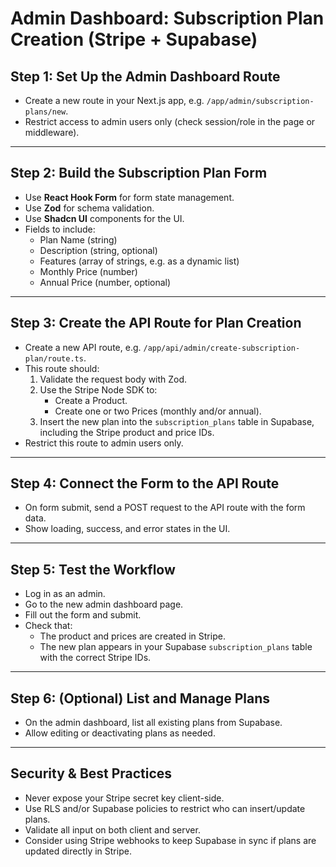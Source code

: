 # Admin Dashboard: Subscription Plan Creation (Stripe + Supabase)

## Step 1: Set Up the Admin Dashboard Route

- Create a new route in your Next.js app, e.g. `/app/admin/subscription-plans/new`.
- Restrict access to admin users only (check session/role in the page or middleware).

---

## Step 2: Build the Subscription Plan Form

- Use **React Hook Form** for form state management.
- Use **Zod** for schema validation.
- Use **Shadcn UI** components for the UI.
- Fields to include:
  - Plan Name (string)
  - Description (string, optional)
  - Features (array of strings, e.g. as a dynamic list)
  - Monthly Price (number)
  - Annual Price (number, optional)

---

## Step 3: Create the API Route for Plan Creation

- Create a new API route, e.g. `/app/api/admin/create-subscription-plan/route.ts`.
- This route should:
  1. Validate the request body with Zod.
  2. Use the Stripe Node SDK to:
     - Create a Product.
     - Create one or two Prices (monthly and/or annual).
  3. Insert the new plan into the `subscription_plans` table in Supabase, including the Stripe product and price IDs.
- Restrict this route to admin users only.

---

## Step 4: Connect the Form to the API Route

- On form submit, send a POST request to the API route with the form data.
- Show loading, success, and error states in the UI.

---

## Step 5: Test the Workflow

- Log in as an admin.
- Go to the new admin dashboard page.
- Fill out the form and submit.
- Check that:
  - The product and prices are created in Stripe.
  - The new plan appears in your Supabase `subscription_plans` table with the correct Stripe IDs.

---

## Step 6: (Optional) List and Manage Plans

- On the admin dashboard, list all existing plans from Supabase.
- Allow editing or deactivating plans as needed.

---

## Security & Best Practices

- Never expose your Stripe secret key client-side.
- Use RLS and/or Supabase policies to restrict who can insert/update plans.
- Validate all input on both client and server.
- Consider using Stripe webhooks to keep Supabase in sync if plans are updated directly in Stripe. 